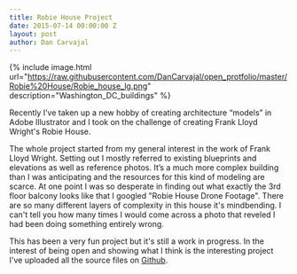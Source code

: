 ```yaml
---
title: Robie House Project
date: 2015-07-14 00:00:00 Z
layout: post
author: Dan Carvajal
---
```


 {% include image.html url="https://raw.githubusercontent.com/DanCarvajal/open_protfolio/master/Robie%20House/Robie_house_lg.png" description="Washington_DC_buildings" %}

 Recently I’ve taken up a new hobby of creating architecture “models” in Adobe Illustrator and I took on the challenge of creating Frank Lloyd Wright's Robie House.

 The whole project started from my general interest in the work of Frank Lloyd Wright. Setting out I mostly referred to existing blueprints and elevations as well as reference photos. It’s a much more complex building than I was anticipating and the resources for this kind of modeling are scarce. At one point I was so desperate in finding out what exactly the 3rd floor balcony looks like that I googled "Robie House Drone Footage". There are so many different layers of complexity in this house it's mindbending. I can't tell you how many times I would come across a photo that reveled I had been doing something entirely wrong.

 This has been a very fun project but it's still a work in progress. In the interest of being open and showing what I think is the interesting project I've uploaded all the source files on [Github](https://github.com/DanCarvajal/open_protfolio/tree/master/Robie%20House).
